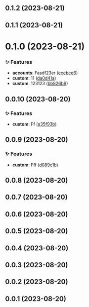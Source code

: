 ## 0.1.2 (2023-08-21)





## 0.1.1 (2023-08-21)





# 0.1.0 (2023-08-21)


### ✨ Features

* **accounts**: Fasdf23er ([ecebce6](https://github.com/wakaka378/workSpecification/commit/ecebce6))
* **custom**: 11 ([da0d41a](https://github.com/wakaka378/workSpecification/commit/da0d41a))
* **custom**: 123123 ([bb826b9](https://github.com/wakaka378/workSpecification/commit/bb826b9))





## 0.0.10 (2023-08-20)


### ✨ Features

* **custom**: Ff ([a35f93b](https://github.com/wakaka378/workSpecification/commit/a35f93b))





## 0.0.9 (2023-08-20)


### ✨ Features

* **custom**: Fff ([d089c1b](https://github.com/wakaka378/workSpecification/commit/d089c1b))





## 0.0.8 (2023-08-20)





## 0.0.7 (2023-08-20)





## 0.0.6 (2023-08-20)





## 0.0.5 (2023-08-20)





## 0.0.4 (2023-08-20)





## 0.0.3 (2023-08-20)





## 0.0.2 (2023-08-20)





## 0.0.1 (2023-08-20)





